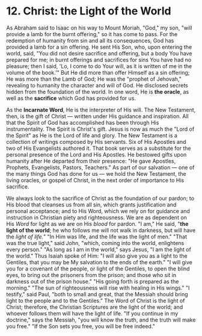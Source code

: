 # 12. Christ: the Light of the World

As Abraham said to Isaac on his way to Mount Moriah, "God," my son, "will provide a lamb for the burnt offering," so it has come to pass. For the redemption of humanity from sin and all its consequences, God has provided a lamb for a sin offering. He sent His Son, who, upon entering the world, said, "You did not desire sacrifice and offering, but a body You have prepared for me; in burnt offerings and sacrifices for sins You have had no pleasure; then I said, 'Lo, I come to do Your will, as it is written of me in the volume of the book.'" But He did more than offer Himself as a sin offering; He was more than the Lamb of God; He was the "prophet of Jehovah," revealing to humanity the character and will of God. He disclosed secrets hidden from the foundation of the world. In one word, He is **the oracle**, as well as the **sacrifice** which God has provided for us.

As the **Incarnate Word**, He is the interpreter of His will. The New Testament, then, is the gift of Christ — written under His guidance and inspiration. All that the Spirit of God has accomplished has been through His instrumentality. The Spirit is Christ's gift. Jesus is now as much the "Lord of the Spirit" as He is the Lord of life and glory. The New Testament is a collection of writings composed by His servants. Six of His Apostles and two of His Evangelists authored it. That book serves as a substitute for the personal presence of the Lord and His Apostles. He bestowed gifts upon humanity after He departed from their presence: "He gave Apostles, Prophets, Evangelists, Pastors, Teachers." As part of our salvation — one of the many things God has done for us — we hold the New Testament, the living oracles, or gospel of Christ, in the next order of importance to His sacrifice.

We always look to the sacrifice of Christ as the foundation of our pardon; to His blood that cleanses us from all sin, which grants justification and personal acceptance; and to His Word, which we rely on for guidance and instruction in Christian piety and righteousness. We are as dependent on His *Word* for light as we are on His *blood* for pardon. "I am," He said, "**the light of the world**; he who follows me will not walk in darkness, but will have the *light of life.*" "In Him was life, and the life was the light of men." "That was the true light," said John, "which, coming into the world, enlightens every person." "As long as I am in the world," says Jesus, "I am the light of the world." Thus Isaiah spoke of Him: "I will also give you as a light to the Gentiles, that you may be My salvation to the ends of the earth." "I will give you for a covenant of the people, or light of the Gentiles, to open the blind eyes, to bring out the prisoners from the prison; and those who sit in darkness out of the prison house." "His going forth is prepared as the morning." "The sun of righteousness will rise with healing in His wings." "I testify," said Paul, "both to small and great, that the Messiah should bring light to the people and to the Gentiles." The Word of Christ is the light of Christ; therefore, the Christian Scriptures are the light of the world; and whoever follows them will have the light of life. "If you continue in my doctrine," says the Messiah, "you will know the truth, and the truth will make you free." "If the Son sets you free, you will be free indeed."